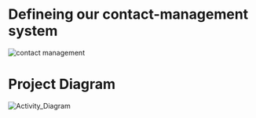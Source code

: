
# Defineing our contact-management system



![contact management](https://github.com/Daneshpatted/M1_contact-management_app/blob/main/mini%20project/2_archietecture/contact%20management.png)









# Project Diagram



![Activity_Diagram](https://github.com/Daneshpatted/M1_contact-management_app/blob/main/mini%20project/2_archietecture/Activity_Diagram.png)



